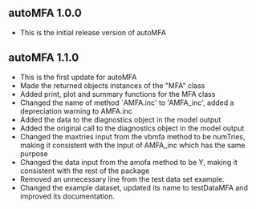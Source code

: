 ## autoMFA 1.0.0
* This is the initial release version of autoMFA

## autoMFA 1.1.0
* This is the first update for autoMFA
* Made the returned objects instances of the "MFA" class
* Added print, plot and summary functions for the MFA class
* Changed the name of method `AMFA.inc' to 'AMFA_inc', added a depreciation warning to AMFA.inc
* Added the data to the diagnostics object in the model output
* Added the original call to the diagnostics object in the model output
* Changed the maxtries input from the vbmfa method to be numTries, making it consistent with the input of AMFA_inc which has the same purpose
* Changed the data input from the amofa method to be Y, making it consistent with the rest of the package
* Removed an unnecessary line from the test data set example.
* Changed the example dataset, updated its name to testDataMFA and improved its documentation. 